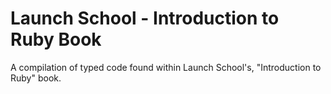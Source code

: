 # Launch School - Introduction to Ruby Book #

A compilation of typed code found within Launch School's, "Introduction to Ruby" book.
